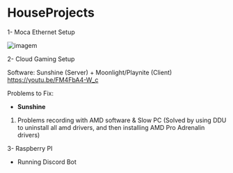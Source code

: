 # HouseProjects
1- Moca Ethernet Setup

![imagem](https://github.com/VoidTallica/HouseProjects/assets/48948797/6cb49f64-022a-45ad-ad8e-a83bcdc696fb)


2- Cloud Gaming Setup

Software: Sunshine (Server) + Moonlight/Playnite (Client)
https://youtu.be/FM4FbA4-W_c

Problems to Fix: 

 - **Sunshine**
 1. Problems recording with AMD software & Slow PC (Solved by using DDU to uninstall all amd drivers, and then installing AMD Pro Adrenalin drivers)


3- Raspberry PI

 * Running Discord Bot
